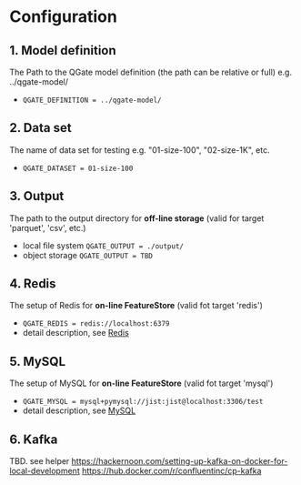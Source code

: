 # Configuration


## 1. Model definition
The Path to the QGate model definition (the path can be relative or full) e.g. ../qgate-model/
  - `QGATE_DEFINITION = ../qgate-model/`

## 2. Data set
The name of data set for testing e.g. "01-size-100", "02-size-1K", etc.
  - `QGATE_DATASET = 01-size-100`

## 3. Output
The path to the output directory for **off-line storage** (valid for target 'parquet', 'csv', etc.)
  - local file system `QGATE_OUTPUT = ./output/`
  - object storage `QGATE_OUTPUT = TBD`

## 4. Redis
The setup of Redis for **on-line FeatureStore** (valid fot target 'redis')
  - `QGATE_REDIS = redis://localhost:6379`
  - detail description, see [Redis](./redis.md)

## 5. MySQL
The setup of MySQL for **on-line FeatureStore** (valid fot target 'mysql')
  - `QGATE_MYSQL = mysql+pymysql://jist:jist@localhost:3306/test`
  - detail description, see [MySQL](./mysql.md)

## 6. Kafka
TBD. see helper https://hackernoon.com/setting-up-kafka-on-docker-for-local-development
https://hub.docker.com/r/confluentinc/cp-kafka